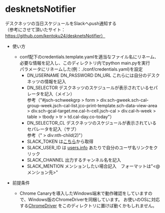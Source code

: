 # desknetsNotifier
デスクネッツの当日スケジュールをSlackへpush通知する  
（参考にさせて頂いたサイト：https://github.com/kentoku24/desknetsNotifier）

- 使い方
  * conf配下のcredentials.template.yamlを適当なファイル名にリネーム、必要な情報を記入し、このディレクトリ内でpython main.pyを実行  
    パラメータにリネームした(例：./conf/credentials.yaml)を設定 
    - DN_USERNAME DN_PASSWORD DN_URL これらには自分のデスクネッツの情報を記入
    - DN_SELECTOR デスクネッツのスケジュールが表示されているセパレータを記入（メイン）  
      参考（"#jsch-schweekgrp > form > div.sch-gweek.sch-cal-group-week.jsch-cal-list.jco-print-template.sch-data-view-area > div.sch-gcal-target.me.cal-h-cell.jsch-cal > div.cal-h-week > table > tbody > tr > td.cal-day.co-today"）
    - DN_SELECTOR_CL デスクネッツのスケジュールが表示されているセパレータを記入（サブ）  
      参考（" > div:nth-child(2)"）
    - SLACK_TOKEN は[こちら](https://api.slack.com/custom-integrations/legacy-tokens)から取得
    - SLACK_USER_ID は [users.info](https://api.slack.com/methods/users.info/test) あたりで自分のユーザ名リンクをクリック
    - SLACK_CHANNEL 出力するチャンネル名を記入
    - SLACK_MENTION メンションしたい場合記入　フォーマットは"<@メンション先>"

- 前提条件
  * Chrome Canaryを導入したWindows端末で動作確認をしていますので、Windows版のChromeDriverを同梱しています。
  お使いのOSに対応する[ChromeDriver](https://sites.google.com/a/chromium.org/chromedriver/) をこのディレクトリに置けば動くかもしれません。
